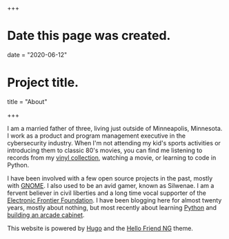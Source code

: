 +++
# Date this page was created.
date = "2020-06-12"

# Project title.
title = "About"

+++

I am a married father of three, living just outside of Minneapolis, Minnesota. I work as a product and program
management executive in the cybersecurity industry. When I'm not attending my kid's sports activities or introducing
them to classic 80's movies, you can find me listening to records from my [vinyl collection](https://discogs.com/user/prcutler), watching a movie, or learning to code in Python.

I have been involved with a few open source projects in the past, mostly with [GNOME](https://www.gnome.org). I also
used to be an avid gamer, known as Silwenae. I am a fervent believer in civil liberties and a long time vocal supporter
of the [Electronic Frontier Foundation](https://eff.org). I have been blogging here for almost twenty years, mostly
about nothing, but most recently about learning [Python](https://paulcutler.org/tags/python)
and [building an arcade cabinet](https://paulcutler.org/tags/arcade).

This website is powered by [Hugo](https://gohugo.io) and the [Hello Friend NG](https://github.com/rhazdon/hugo-theme-hello-friend-ng) theme.